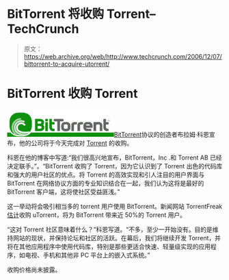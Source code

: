 # BitTorrent 将收购 Torrent–TechCrunch

> 原文：<https://web.archive.org/web/http://www.techcrunch.com/2006/12/07/bittorrent-to-acquire-utorrent/>

# BitTorrent 收购 Torrent

[![](img/9e5c946c309e6d634648376d46ee9798.png)](https://web.archive.org/web/20220420050833/http://www.bittorrent.com/)[BitTorrent](https://web.archive.org/web/20220420050833/http://www.bittorrent.com/)协议的创造者布拉姆·科恩宣布，他的公司将于今天完成对 [Torrent](https://web.archive.org/web/20220420050833/http://www.utorrent.com/) 的收购。

科恩在他的博客中写道:“我们很高兴地宣布，BitTorrent，Inc .和 Torrent AB 已经决定联手。”。“BitTorrent 收购了 Torrent，因为它认识到了 Torrent 出色的代码库和强大的用户社区的优点。将 Torrent 的高效实现和引人注目的用户界面与 BitTorrent 在网络协议方面的专业知识结合在一起，我们认为这将是最好的 BitTorrent 客户端，这将使社区受益匪浅。”

这一举动将会吸引相当多的 torrent 用户使用 BitTorrent。新闻网站 TorrentFreak [估计](https://web.archive.org/web/20220420050833/http://torrentfreak.com/bittorrent-inc-buys-%C2%B5torrent/)收购 uTorrent，将为 BitTorrent 带来近 50%的 Torrent 用户。

“这对 Torrent 社区意味着什么？”科恩写道。“不多，至少一开始没有。目的是维持网站的现状，并保持论坛和社区的活跃。在幕后，我们将继续开发 Torrent，并将在其他应用程序中使用代码库，特别是那些更适合快速、轻量级实现的应用程序，如电视、手机和其他非 PC 平台上的嵌入式系统。”

收购价格尚未披露。